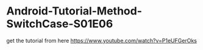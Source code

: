 # Android-Tutorial-Method-SwitchCase-S01E06
get the tutorial from here https://www.youtube.com/watch?v=P1eUFGerOks
